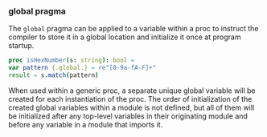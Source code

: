### global pragma

The `global` pragma can be applied to a variable within a proc to
instruct the compiler to store it in a global location and initialize it
once at program startup.

```nim
proc isHexNumber(s: string): bool =
var pattern {.global.} = re"[0-9a-fA-F]+"
result = s.match(pattern)
```

When used within a generic proc, a separate unique global variable will
be created for each instantiation of the proc. The order of
initialization of the created global variables within a module is not
defined, but all of them will be initialized after any top-level
variables in their originating module and before any variable in a
module that imports it.